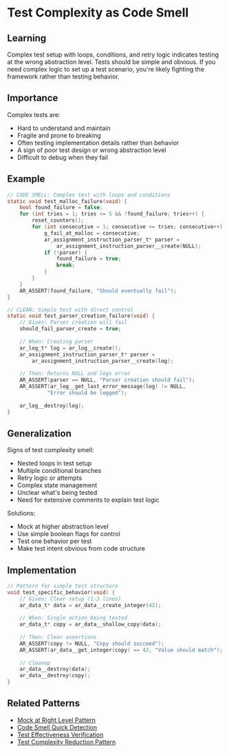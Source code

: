 # Test Complexity as Code Smell

## Learning
Complex test setup with loops, conditions, and retry logic indicates testing at the wrong abstraction level. Tests should be simple and obvious. If you need complex logic to set up a test scenario, you're likely fighting the framework rather than testing behavior.

## Importance
Complex tests are:
- Hard to understand and maintain
- Fragile and prone to breaking
- Often testing implementation details rather than behavior
- A sign of poor test design or wrong abstraction level
- Difficult to debug when they fail

## Example
```c
// CODE SMELL: Complex test with loops and conditions
static void test_malloc_failure(void) {
    bool found_failure = false;
    for (int tries = 1; tries <= 5 && !found_failure; tries++) {
        reset_counters();
        for (int consecutive = 1; consecutive <= tries; consecutive++) {
            g_fail_at_malloc = consecutive;
            ar_assignment_instruction_parser_t* parser = 
                ar_assignment_instruction_parser__create(NULL);
            if (!parser) {
                found_failure = true;
                break;
            }
        }
    }
    AR_ASSERT(found_failure, "Should eventually fail");
}

// CLEAN: Simple test with direct control
static void test_parser_creation_failure(void) {
    // Given: Parser creation will fail
    should_fail_parser_create = true;
    
    // When: Creating parser
    ar_log_t* log = ar_log__create();
    ar_assignment_instruction_parser_t* parser = 
        ar_assignment_instruction_parser__create(log);
    
    // Then: Returns NULL and logs error
    AR_ASSERT(parser == NULL, "Parser creation should fail");
    AR_ASSERT(ar_log__get_last_error_message(log) != NULL, 
             "Error should be logged");
    
    ar_log__destroy(log);
}
```

## Generalization
Signs of test complexity smell:
- Nested loops in test setup
- Multiple conditional branches
- Retry logic or attempts
- Complex state management
- Unclear what's being tested
- Need for extensive comments to explain test logic

Solutions:
- Mock at higher abstraction level
- Use simple boolean flags for control
- Test one behavior per test
- Make test intent obvious from code structure

## Implementation
```c
// Pattern for simple test structure
void test_specific_behavior(void) {
    // Given: Clear setup (1-3 lines)
    ar_data_t* data = ar_data__create_integer(42);
    
    // When: Single action being tested
    ar_data_t* copy = ar_data__shallow_copy(data);
    
    // Then: Clear assertions
    AR_ASSERT(copy != NULL, "Copy should succeed");
    AR_ASSERT(ar_data__get_integer(copy) == 42, "Value should match");
    
    // Cleanup
    ar_data__destroy(data);
    ar_data__destroy(copy);
}
```

## Related Patterns
- [Mock at Right Level Pattern](mock-at-right-level-pattern.md)
- [Code Smell Quick Detection](code-smell-quick-detection.md)
- [Test Effectiveness Verification](test-effectiveness-verification.md)
- [Test Complexity Reduction Pattern](test-complexity-reduction-pattern.md)